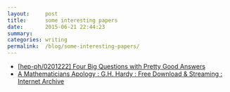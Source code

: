 ```yaml
---
layout:     post
title:      some interesting papers
date:       2015-06-21 22:44:23
summary:    
categories: writing
permalink:  /blog/some-interesting-papers/
---
```


* [[hep-ph/0201222] Four Big Questions with Pretty Good Answers](http://arxiv.org/abs/hep-ph/0201222)
* [A Mathematicians Apology : G.H. Hardy : Free Download & Streaming : Internet Archive](https://archive.org/details/AMathematiciansApology)